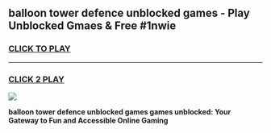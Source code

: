 
## balloon tower defence unblocked games - Play Unblocked Gmaes & Free #1nwie
<h3>
<a href="https://news.freeplayer.one?title=balloon_tower_defence_unblocked_games&ref=03M">CLICK TO PLAY</a></h3>
<hr>

<h3>
<a href="https://news.freeplayer.one?title=balloon_tower_defence_unblocked_games&ref=03M">CLICK 2 PLAY</a>
  
</h3>

<a href="https://news.freeplayer.one?title=balloon_tower_defence_unblocked_games&ref=03M"><img src="https://clearcache.store/games.png"></a>


**balloon tower defence unblocked games games unblocked: Your Gateway to Fun and Accessible Online Gaming**
